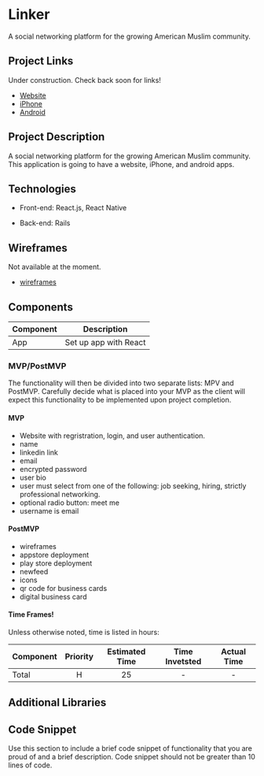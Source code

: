 # Linker
A social networking platform for the growing American Muslim community.

## Project Links

Under construction. Check back soon for links!
- [Website](thisIsALink)
- [iPhone](thisIsALink)
- [Android](thisIsALink)


## Project Description

A social networking platform for the growing American Muslim community. This application is going to have a website, iPhone, and android apps. 


## Technologies

- Front-end: React.js, React Native

- Back-end: Rails


## Wireframes

Not available at the moment.

- [wireframes]()

## Components


| Component | Description | 
| --- | :---: |  
| App | Set up app with React | 





### MVP/PostMVP 

The functionality will then be divided into two separate lists: MPV and PostMVP.  Carefully decide what is placed into your MVP as the client will expect this functionality to be implemented upon project completion.

#### MVP 
- Website with regristration, login, and user authentication.
- name
- linkedin link
- email 
- encrypted password
- user bio
- user must select from one of the following: job seeking, hiring, strictly professional networking.
- optional radio button: meet me
- username is email



#### PostMVP 
- wireframes
- appstore deployment
- play store deployment
- newfeed
- icons
- qr code for business cards 
- digital business card




#### Time Frames!

Unless otherwise noted, time is listed in hours:

| Component | Priority | Estimated Time | Time Invetsted | Actual Time |
| --- | :---: |  :---: | :---: | :---: |
| Total | H | 25 | - | - |

## Additional Libraries

## Code Snippet

Use this section to include a brief code snippet of functionality that you are proud of and a brief description.  Code snippet should not be greater than 10 lines of code.


